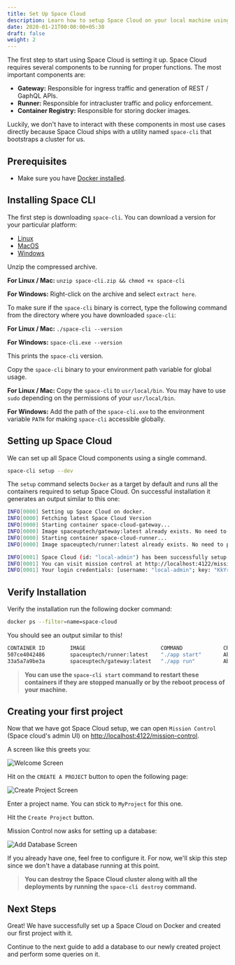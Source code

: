 ```yaml
---
title: Set Up Space Cloud
description: Learn how to setup Space Cloud on your local machine using docker
date: 2020-01-21T00:00:00+05:30
draft: false
weight: 2
---
```


The first step to start using Space Cloud is setting it up. Space Cloud requires several components to be running for proper functions. The most important components are:

- **Gateway:** Responsible for ingress traffic and generation of REST / GaphQL APIs.
- **Runner:** Responsible for intracluster traffic and policy enforcement.
- **Container Registry:** Responsible for storing docker images.

Luckily, we don't have to interact with these components in most use cases directly because Space Cloud ships with a utility named `space-cli` that bootstraps a cluster for us.

## Prerequisites

- Make sure you have [Docker installed](https://docs.docker.com/install/).

## Installing Space CLI

The first step is downloading `space-cli`. You can download a version for your particular platform:

- [Linux](https://storage.googleapis.com/space-cloud/linux/space-cli.zip)
- [MacOS](https://storage.googleapis.com/space-cloud/darwin/space-cli.zip)
- [Windows](https://storage.googleapis.com/space-cloud/windows/space-cli.zip)

Unzip the compressed archive.

**For Linux / Mac:** `unzip space-cli.zip && chmod +x space-cli`

**For Windows:** Right-click on the archive and select `extract here`.

To make sure if the `space-cli` binary is correct, type the following command from the directory where you have downloaded `space-cli`:

**For Linux / Mac:** `./space-cli --version`

**For Windows:** `space-cli.exe --version`

This prints the `space-cli` version.

Copy the `space-cli` binary to your environment path variable for global usage.

**For Linux / Mac:** Copy the `space-cli` to `usr/local/bin`. You may have to use `sudo` depending on the permissions of your `usr/local/bin`.

**For Windows:** Add the path of the `space-cli.exe` to the environment variable `PATH` for making `space-cli` accessible globally.

## Setting up Space Cloud

We can set up all Space Cloud components using a single command.

```bash
space-cli setup --dev
```

The `setup` command selects `Docker` as a target by default and runs all the containers required to setup Space Cloud. On successful installation it generates an output similar to this one:

```bash
INFO[0000] Setting up Space Cloud on docker.            
INFO[0000] Fetching latest Space Cloud Version         
INFO[0000] Starting container space-cloud-gateway...    
INFO[0000] Image spaceuptech/gateway:latest already exists. No need to pull it again 
INFO[0000] Starting container space-cloud-runner...     
INFO[0000] Image spaceuptech/runner:latest already exists. No need to pull it again 

INFO[0001] Space Cloud (id: "local-admin") has been successfully setup! 👍 
INFO[0001] You can visit mission control at http://localhost:4122/mission-control 💻 
INFO[0001] Your login credentials: [username: "local-admin"; key: "KkYr6FvgYsvr"] 🤫
```

<!-- > **Note:** You can learn more about the `space-cli setup` command from [here]() link to the docs. -->

## Verify Installation

Verify the installation run the following docker command:

```bash
docker ps --filter=name=space-cloud
```

You should see an output similar to this!

```bash
CONTAINER ID        IMAGE                        COMMAND             CREATED              STATUS              PORTS                                            NAMES
507ce4042486        spaceuptech/runner:latest    "./app start"       About a minute ago   Up About a minute                                                    space-cloud-runner
33a5a7a9be3a        spaceuptech/gateway:latest   "./app run"         About a minute ago   Up About a minute   0.0.0.0:4122->4122/tcp, 0.0.0.0:4126->4126/tcp   space-cloud-gateway
```

> **You can use the `space-cli start` command to restart these containers if they are stopped manually or by the reboot process of your machine.**

## Creating your first project

Now that we have got Space Cloud setup, we can open `Mission Control` (Space cloud's admin UI) on [http://localhost:4122/mission-control](http://localhost:4122/mission-control).

A screen like this greets you:

![Welcome Screen](/images/screenshots/welcome.png)

Hit on the `CREATE A PROJECT` button to open the following page:

![Create Project Screen](/images/screenshots/create-project.png)

Enter a project name. You can stick to `MyProject` for this one.

Hit the `Create Project` button.

Mission Control now asks for setting up a database:

![Add Database Screen](/images/screenshots/create-project-add-database-step.png)

If you already have one, feel free to configure it. For now, we'll skip this step since we don't have a database running at this point.

> **You can destroy the Space Cloud cluster along with all the deployments by running the `space-cli destroy` command.**

## Next Steps

Great! We have successfully set up a Space Cloud on Docker and created our first project with it.

Continue to the next guide to add a database to our newly created project and perform some queries on it.